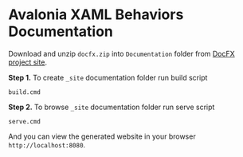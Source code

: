 # Avalonia XAML Behaviors Documentation

Download and unzip `docfx.zip` into `Documentation` folder from [DocFX project site](https://github.com/dotnet/docfx/releases).

**Step 1.** To create `_site` documentation folder run build script

```
build.cmd
```

**Step 2.** To browse `_site` documentation folder run serve script

```
serve.cmd
```

And you can view the generated website in your browser `http://localhost:8080`.
